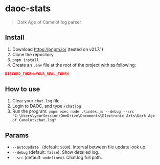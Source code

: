 # daoc-stats

> Dark Age of Camelot log parser

## Install

1. Download https://pnpm.io/ (tested on v21.7.1)
2. Clone the repository.
3. `pnpm install`
4. Create an `.env` file at the root of the project with as following:

```json
DISCORD_TOKEN=YOUR_REAL_TOKEN
```

## How to use

1. Clear your `chat.log` file
2. Login to DAOC, and type `/chatlog`
3. Run the program: `pnpm exec node .\index.js --debug --src "C:\Users\yourSession\OneDrive\Documents\Electronic Arts\Dark Age of Camelot\chat.log"`

## Params

- `--autoUpdate ` (default: `5000`). Interval between file update look up.
- `--debug` (default: `false`). Show detailed log.
- `--src` (default: `undefined`). Chat.log full path.
